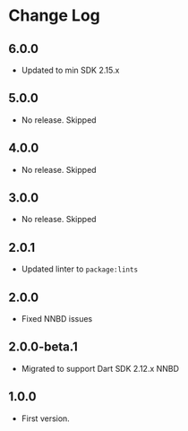 # Change Log

## 6.0.0

* Updated to min SDK 2.15.x

## 5.0.0

* No release. Skipped

## 4.0.0

* No release. Skipped

## 3.0.0

* No release. Skipped

## 2.0.1

* Updated linter to `package:lints`

## 2.0.0

* Fixed NNBD issues

## 2.0.0-beta.1

* Migrated to support Dart SDK 2.12.x NNBD

## 1.0.0

* First version.

